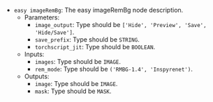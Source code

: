 - `easy imageRemBg`: The easy imageRemBg node description.
    - Parameters:
        - `image_output`: Type should be `['Hide', 'Preview', 'Save', 'Hide/Save']`.
        - `save_prefix`: Type should be `STRING`.
        - `torchscript_jit`: Type should be `BOOLEAN`.
    - Inputs:
        - `images`: Type should be `IMAGE`.
        - `rem_mode`: Type should be `('RMBG-1.4', 'Inspyrenet')`.
    - Outputs:
        - `image`: Type should be `IMAGE`.
        - `mask`: Type should be `MASK`.
